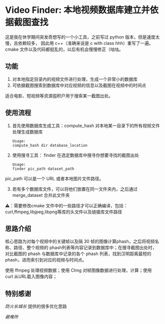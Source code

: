 # Video Finder: 本地视频数据库建立并依据截图查找
这是我在休学期间突发奇想写的一个小工具，之前写过 python 版本，但是速度太慢，且依赖较多，
因此用 c++（准确来说是 c with class hhh）重写了一遍。cmake 文件以及代码都挺乱的，以后有机会慢慢修正（咕咕。
## 功能
1. 对本地指定目录内的视频文件进行处理，生成一个非常小的数据库
2. 可依据截图搜索到数据库中对应视频的信息以及截图在视频中的时间点

适合电影、短视频等资源囤积户用于搜索某一截图出处。
## 使用流程
1. 首先使用数据库生成工具：compute_hash 对本地某一目录下的所有视频文件处理生成数据库
    ```
   Usage:
   compute_hash dir database_location
   ```
2. 使用搜寻工具： finder 在选定数据库中搜寻你想要寻找的截图出处
    ```
   Usage:
   finder pic_path dataset_path
    ```

pic_path 可以是一个 URL 或者本地图片文件路径。

3. 若有多个数据库文件，可以将他们放置在同一文件夹内，之后通过 merge_dataset 合并此文件夹

⚠️：需要修改cmake 文件中的一些路径才可以正确编译，包括：curl,ffmpeg,libjpeg,libpng等库的头文件以及链接库文件路径

## 思路介绍
核心思路为对每个视频中的关键帧以及隔 30 帧的图像计算phash，之后将视频名称、路径、整个视频的 phash列表等内容记录到数据库中；在搜寻截图出处时，对比截图的 phash
与数据库中记录的各个 phash 列表，找到汉明距离最短的 phash，进而索引到对应的视频与时间点。

使用 ffmpeg 处理视频数据；使用 CImg 对帧图像数据进行处理，计算；使用 curl 从URL载入图像内容；

## 特别感谢
_防火长城长_ 提供的很多优化思路

_避难所_ 

